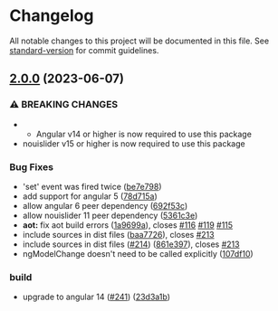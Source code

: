 # Changelog

All notable changes to this project will be documented in this file. See [standard-version](https://github.com/conventional-changelog/standard-version) for commit guidelines.

## [2.0.0](https://github.com/tb/ng2-nouislider/compare/v0.3.0...v2.0.0) (2023-06-07)


### ⚠ BREAKING CHANGES

* * Angular v14 or higher is now required to use this package
* nouislider v15 or higher is now required to use this package

### Bug Fixes

* 'set' event was fired twice ([be7e798](https://github.com/tb/ng2-nouislider/commit/be7e79860ec4ff9d2baf64882e4305abeffa8462))
* add support for angular 5 ([78d715a](https://github.com/tb/ng2-nouislider/commit/78d715a9b3935ef574ba8cb03a6177ae4f57453b))
* allow angular 6 peer dependency ([692f53c](https://github.com/tb/ng2-nouislider/commit/692f53c27b01720c456ddeca6381927ba1cd2030))
* allow nouislider 11 peer dependency ([5361c3e](https://github.com/tb/ng2-nouislider/commit/5361c3ed846677a465db926e6a9cbe9c401c1bc8))
* **aot:** fix aot build errors ([1a9699a](https://github.com/tb/ng2-nouislider/commit/1a9699a7a42b9ca38c1bd5d3f5acdda96704198a)), closes [#116](https://github.com/tb/ng2-nouislider/issues/116) [#119](https://github.com/tb/ng2-nouislider/issues/119) [#115](https://github.com/tb/ng2-nouislider/issues/115)
* include sources in dist files ([baa7726](https://github.com/tb/ng2-nouislider/commit/baa7726f03ed6a28c9089e3258b0ab5f06773ac0)), closes [#213](https://github.com/tb/ng2-nouislider/issues/213)
* include sources in dist files ([#214](https://github.com/tb/ng2-nouislider/issues/214)) ([861e397](https://github.com/tb/ng2-nouislider/commit/861e397a258954ff30f740687760c8d8945d52e8)), closes [#213](https://github.com/tb/ng2-nouislider/issues/213)
* ngModelChange doesn't need to be called explicitly ([107df10](https://github.com/tb/ng2-nouislider/commit/107df10933ded06114bfa4e92b39f8cdbefe7f65))


### build

* upgrade to angular 14 ([#241](https://github.com/tb/ng2-nouislider/issues/241)) ([23d3a1b](https://github.com/tb/ng2-nouislider/commit/23d3a1b7fb1c8b2ad93b839c66abb91b575c11b0))
